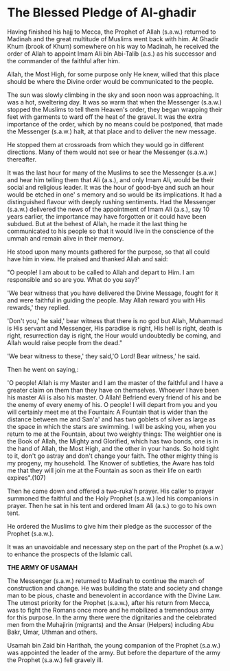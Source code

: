 The Blessed Pledge of Al-ghadir
===============================

Having finished his hajj to Mecca, the Prophet of Allah (s.a.w.)
returned to Madinah and the great multitude of Muslims went back with
him. At Ghadir Khum (brook of Khum) somewhere on his way to Madinah, he
received the order of Allah to appoint Imam Ali bin Abi-Talib (a.s.) as
his successor and the commander of the faithful after him.

Allah, the Most High, for some purpose only He knew, willed that this
place should be where the Divine order would be communicated to the
people.

The sun was slowly climbing in the sky and soon noon was approaching.
It was a hot, sweltering day. It was so warm that when the Messenger
(s.a.w.) stopped the Muslims to tell them Heaven's order, they began
wrapping their feet with garments to ward off the heat of the gravel. It
was the extra importance of the order, which by no means could be
postponed, that made the Messenger (s.a.w.) halt, at that place and to
deliver the new message.

He stopped them at crossroads from which they would go in different
directions. Many of them would not see or hear the Messenger (s.a.w.)
thereafter.

It was the last hour for many of the Muslims to see the Messenger
(s.a.w.) and hear him telling them that Ali (a.s.), and only Imam Ali,
would be their social and religious leader. It was the hour of good-bye
and such an hour would be etched in one' s memory and so would be its
implications. It had a distinguished flavour with deeply rushing
sentiments. Had the Messenger (s.a.w.) delivered the news of the
appointment of Imam Ali (a.s.), say 10 years earlier, the importance may
have forgotten or it could have been subdued. But at the behest of
Allah, he made it the last thing he communicated to his people so that
it would live in the conscience of the ummah and remain alive in their
memory.

He stood upon many mounts gathered for the purpose, so that all could
have him in view. He praised and thanked Allah and said:

"O people! I am about to be called to Allah and depart to Him. I am
responsible and so are you. What do you say?'

'We bear witness that you have delivered the Divine Message, fought for
it and were faithful in guiding the people. May Allah reward you with
His rewards,' they replied.

'Don't you,' he said,' bear witness that there is no god but Allah,
Muhammad is His servant and Messenger, His paradise is right, His hell
is right, death is right, resurrection day is right, the Hour would
undoubtedly be coming, and Allah would raise people from the dead."

'We bear witness to these,' they said,'O Lord! Bear witness,' he
said.

Then he went on saying,:

'O people! Allah is my Master and I am the master of the faithful and I
have a greater claim on them than they have on themselves. Whoever I
have been his master Ali is also his master. O Allah! Befriend every
friend of his and be the enemy of every enemy of his. O people! I will
depart from you and you will certainly meet me at the Fountain: A
Fountain that is wider than the distance between me and San'a' and has
two goblets of silver as large as the space in which the stars are
swimming. I will be asking you, when you return to me at the Fountain,
about two weighty things: The weightier one is the Book of Allah, the
Mighty and Glorified, which has two bonds, one is in the hand of Allah,
the Most High, and the other in your hands. So hold tight to it, don't
go astray and don't change your faith. The other mighty thing is my
progeny, my household. The Knower of subtleties, the Aware has told me
that they will join me at the Fountain as soon as their life on earth
expires".(107)

Then he came down and offered a two-ruka'h prayer. His caller to prayer
summoned the faithful and the Holy Prophet (s.a.w.) led his companions
in prayer. Then he sat in his tent and ordered Imam Ali (a.s.) to go to
his own tent.

He ordered the Muslims to give him their pledge as the successor of the
Prophet (s.a.w.).

It was an unavoidable and necessary step on the part of the Prophet
(s.a.w.) to enhance the prospects of the Islamic call.

**THE ARMY OF USAMAH**

The Messenger (s.a.w.) returned to Madinah to continue the march of
construction and change. He was building the state and society and
change man to be pious, chaste and benevolent in accordance with the
Divine Law. The utmost priority for the Prophet (s.a.w.), after his
return from Mecca, was to fight the Romans once more and he mobilized a
tremendous army for this purpose. In the army there were the dignitaries
and the celebrated men from the Muhajirin (migrants) and the Ansar
(Helpers) including Abu Bakr, Umar, Uthman and others.

Usamah bin Zaid bin Harithah, the young companion of the Prophet
(s.a.w.) was appointed the leader of the army. But before the departure
of the army the Prophet (s.a.w.) fell gravely ill.



